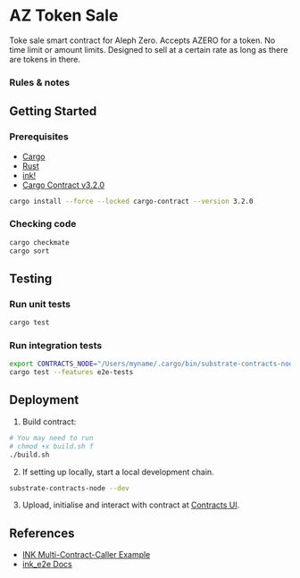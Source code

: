 # AZ Token Sale

Toke sale smart contract for Aleph Zero. Accepts AZERO for a token. No time limit or amount limits. Designed to sell at a certain rate as long as there are tokens in there.

### Rules & notes

## Getting Started
### Prerequisites

* [Cargo](https://doc.rust-lang.org/cargo/)
* [Rust](https://www.rust-lang.org/)
* [ink!](https://use.ink/)
* [Cargo Contract v3.2.0](https://github.com/paritytech/cargo-contract)
```zsh
cargo install --force --locked cargo-contract --version 3.2.0
```

### Checking code

```zsh
cargo checkmate
cargo sort
```

## Testing

### Run unit tests

```sh
cargo test
```

### Run integration tests

```sh
export CONTRACTS_NODE="/Users/myname/.cargo/bin/substrate-contracts-node"
cargo test --features e2e-tests
```

## Deployment

1. Build contract:
```sh
# You may need to run
# chmod +x build.sh f
./build.sh
```
2. If setting up locally, start a local development chain. 
```sh
substrate-contracts-node --dev
```
3. Upload, initialise and interact with contract at [Contracts UI](https://contracts-ui.substrate.io/).

## References

- [INK Multi-Contract-Caller Example](https://github.com/paritytech/ink-examples/tree/61f69a77b3e32fe18c1f144a2863d25471778bee/multi-contract-caller)
- [ink_e2e Docs](https://docs.rs/ink_e2e/4.3.0/ink_e2e/index.html)
